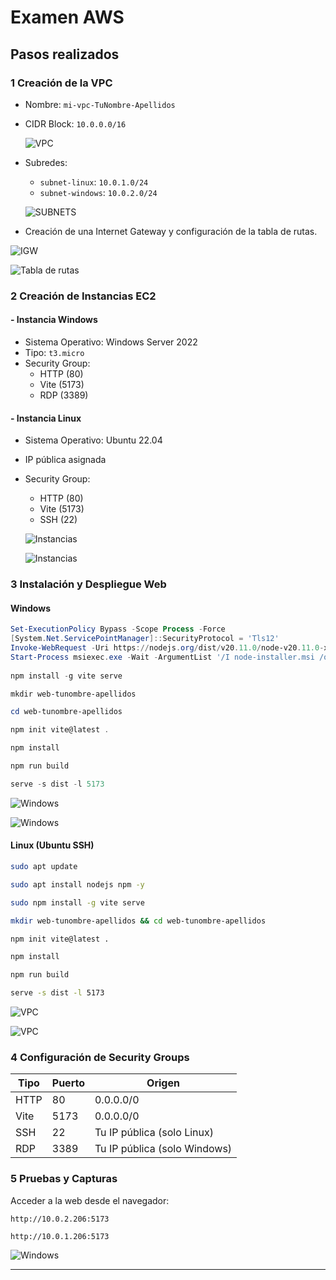 # Examen AWS

## Pasos realizados

### 1 Creación de la VPC
- Nombre: `mi-vpc-TuNombre-Apellidos`
- CIDR Block: `10.0.0.0/16`

  ![VPC](./img/VPC.jpg)


- Subredes:
  - `subnet-linux`: `10.0.1.0/24`
  - `subnet-windows`: `10.0.2.0/24`
 
  ![SUBNETS](./img/SUBNETS.jpg)

- Creación de una Internet Gateway y configuración de la tabla de rutas.

![IGW](./img/IGW.jpg)

![Tabla de rutas](./img/ROUTE_TABLE.jpg)

### 2 Creación de Instancias EC2
#### - Instancia Windows
- Sistema Operativo: Windows Server 2022
- Tipo: `t3.micro`
- Security Group:
  - HTTP (80)
  - Vite (5173)
  - RDP (3389)

#### - Instancia Linux
- Sistema Operativo: Ubuntu 22.04
- IP pública asignada
- Security Group:
  - HTTP (80)
  - Vite (5173)
  - SSH (22)

  ![Instancias](./img/INSTANCES_1.jpg)

  ![Instancias](./img/INSTANCES_2.jpg)

### 3 Instalación y Despliegue Web
#### Windows
```powershell
Set-ExecutionPolicy Bypass -Scope Process -Force 
[System.Net.ServicePointManager]::SecurityProtocol = 'Tls12'
Invoke-WebRequest -Uri https://nodejs.org/dist/v20.11.0/node-v20.11.0-x64.msi -OutFile node-installer.msi 
Start-Process msiexec.exe -Wait -ArgumentList '/I node-installer.msi /quiet'
 
npm install -g vite serve

mkdir web-tunombre-apellidos

cd web-tunombre-apellidos

npm init vite@latest .

npm install

npm run build

serve -s dist -l 5173
```
![Windows](./img/Windows_1.jpg)

![Windows](./img/Windows_2.jpg)

#### Linux (Ubuntu SSH)
```bash
sudo apt update

sudo apt install nodejs npm -y

sudo npm install -g vite serve

mkdir web-tunombre-apellidos && cd web-tunombre-apellidos

npm init vite@latest .

npm install

npm run build

serve -s dist -l 5173
```
![VPC](./img/Ubuntu_2.jpg)

![VPC](./img/Ubuntu_3.jpg)

### 4 Configuración de Security Groups
| Tipo  | Puerto | Origen |
|-------|--------|--------|
| HTTP  | 80     | 0.0.0.0/0 |
| Vite  | 5173   | 0.0.0.0/0 |
| SSH   | 22     | Tu IP pública (solo Linux) |
| RDP   | 3389   | Tu IP pública (solo Windows) |

### 5 Pruebas y Capturas
Acceder a la web desde el navegador:
```
http://10.0.2.206:5173

http://10.0.1.206:5173
```

![Windows](./img/Windows_3.jpg)

---

